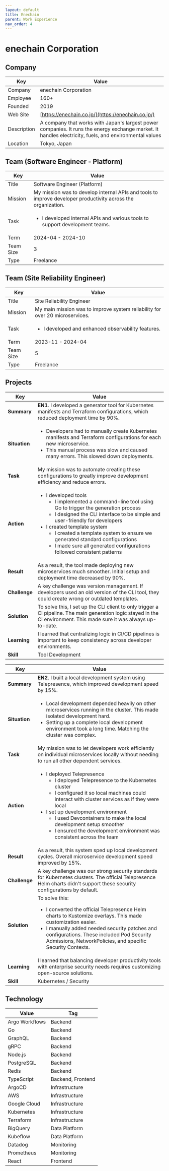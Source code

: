 ```yaml
---
layout: default
title: Enechain
parent: Work Experience
nav_order: 4
---
```


# enechain Corporation

## Company

| Key         | Value                                                                                                                                                     |
| ----------- | --------------------------------------------------------------------------------------------------------------------------------------------------------- |
| Company     | enechain Corporation                                                                                                                                      |
| Employee    | 160+                                                                                                                                                      |
| Founded     | 2019                                                                                                                                                      |
| Web Site    | [https://enechain.co.jp/](https://enechain.co.jp/)                                                                                                    |
| Description | A company that works with Japan's largest power companies. It runs the energy exchange market. It handles electricity, fuels, and environmental values |
| Location    | Tokyo, Japan                                                                                                                                              |

## Team (Software Engineer - Platform)

<table>
  <thead>
    <tr>
      <th>Key</th>
      <th>Value</th>
    </tr>
  </thead>
  <tbody>
    <tr>
      <td>Title</td>
      <td>Software Engineer (Platform)</td>
    </tr>
    <tr>
      <td>Mission</td>
      <td>My mission was to develop internal APIs and tools to improve developer productivity across the organization.</td>
    </tr>
    <tr>
      <td>Task</td>
      <td>
        <ul>
          <li>I developed internal APIs and various tools to support development teams.</li>
        </ul>
      </td>
    </tr>
    <tr>
      <td>Term</td>
      <td>2024-04 - 2024-10</td>
    </tr>
    <tr>
      <td>Team Size</td>
      <td>3</td>
    </tr>
    <tr>
      <td>Type</td>
      <td>Freelance</td>
    </tr>
  </tbody>
</table>

## Team (Site Reliability Engineer)

<table>
  <thead>
    <tr>
      <th>Key</th>
      <th>Value</th>
    </tr>
  </thead>
  <tbody>
    <tr>
      <td>Title</td>
      <td>Site Reliability Engineer</td>
    </tr>
    <tr>
      <td>Mission</td>
      <td>My main mission was to improve system reliability for over 20 microservices.</td>
    </tr>
    <tr>
      <td>Task</td>
      <td>
        <ul>
          <li>I developed and enhanced observability features.</li>
        </ul>
      </td>
    </tr>
    <tr>
      <td>Term</td>
      <td>2023-11 - 2024-04</td>
    </tr>
    <tr>
      <td>Team Size</td>
      <td>5</td>
    </tr>
    <tr>
      <td>Type</td>
      <td>Freelance</td>
    </tr>
  </tbody>
</table>

## Projects

<table>
  <thead>
    <tr>
      <th>Key</th>
      <th>Value</th>
    </tr>
  </thead>
  <tbody>
    <tr>
      <td><strong>Summary</strong></td>
      <td><strong>EN1</strong>. I developed a generator tool for Kubernetes manifests and Terraform configurations, which reduced deployment time by 90%.</td>
    </tr>
    <tr>
      <td><strong>Situation</strong></td>
      <td>
        <ul>
          <li>Developers had to manually create Kubernetes manifests and Terraform configurations for each new microservice.</li>
          <li>This manual process was slow and caused many errors. This slowed down deployments.</li>
        </ul>
      </td>
    </tr>
    <tr>
      <td><strong>Task</strong></td>
      <td>My mission was to automate creating these configurations to greatly improve development efficiency and reduce errors.</td>
    </tr>
    <tr>
      <td><strong>Action</strong></td>
      <td>
        <ul>
          <li>I developed tools
            <ul>
              <li>I implemented a command-line tool using Go to trigger the generation process</li>
              <li>I designed the CLI interface to be simple and user-friendly for developers</li>
            </ul>
          </li>
          <li>I created template system
            <ul>
              <li>I created a template system to ensure we generated standard configurations</li>
              <li>I made sure all generated configurations followed consistent patterns</li>
            </ul>
          </li>
        </ul>
      </td>
    </tr>
    <tr>
      <td><strong>Result</strong></td>
      <td>As a result, the tool made deploying new microservices much smoother. Initial setup and deployment time decreased by 90%.</td>
    </tr>
    <tr>
      <td><strong>Challenge</strong></td>
      <td>A key challenge was version management. If developers used an old version of the CLI tool, they could create wrong or outdated templates.</td>
    </tr>
    <tr>
      <td><strong>Solution</strong></td>
      <td>To solve this, I set up the CLI client to only trigger a CI pipeline. The main generation logic stayed in the CI environment. This made sure it was always up-to-date.</td>
    </tr>
    <tr>
      <td><strong>Learning</strong></td>
      <td>I learned that centralizing logic in CI/CD pipelines is important to keep consistency across developer environments.</td>
    </tr>
    <tr>
      <td><strong>Skill</strong></td>
      <td>Tool Development</td>
    </tr>
  </tbody>
</table>

<table>
  <thead>
    <tr>
      <th>Key</th>
      <th>Value</th>
    </tr>
  </thead>
  <tbody>
    <tr>
      <td><strong>Summary</strong></td>
      <td><strong>EN2</strong>. I built a local development system using Telepresence, which improved development speed by 15%.</td>
    </tr>
    <tr>
      <td><strong>Situation</strong></td>
      <td>
        <ul>
          <li>Local development depended heavily on other microservices running in the cluster. This made isolated development hard.</li>
          <li>Setting up a complete local development environment took a long time. Matching the cluster was complex.</li>
        </ul>
      </td>
    </tr>
    <tr>
      <td><strong>Task</strong></td>
      <td>My mission was to let developers work efficiently on individual microservices locally without needing to run all other dependent services.</td>
    </tr>
    <tr>
      <td><strong>Action</strong></td>
      <td>
        <ul>
          <li>I deployed Telepresence
            <ul>
              <li>I deployed Telepresence to the Kubernetes cluster</li>
              <li>I configured it so local machines could interact with cluster services as if they were local</li>
            </ul>
          </li>
          <li>I set up development environment
            <ul>
              <li>I used Devcontainers to make the local development setup smoother</li>
              <li>I ensured the development environment was consistent across the team</li>
            </ul>
          </li>
        </ul>
      </td>
    </tr>
    <tr>
      <td><strong>Result</strong></td>
      <td>As a result, this system sped up local development cycles. Overall microservice development speed improved by 15%.</td>
    </tr>
    <tr>
      <td><strong>Challenge</strong></td>
      <td>A key challenge was our strong security standards for Kubernetes clusters. The official Telepresence Helm charts didn't support these security configurations by default.</td>
    </tr>
    <tr>
      <td><strong>Solution</strong></td>
      <td>
        To solve this:
        <ul>
          <li>I converted the official Telepresence Helm charts to Kustomize overlays. This made customization easier.</li>
          <li>I manually added needed security patches and configurations. These included Pod Security Admissions, NetworkPolicies, and specific Security Contexts.</li>
        </ul>
      </td>
    </tr>
    <tr>
      <td><strong>Learning</strong></td>
      <td>I learned that balancing developer productivity tools with enterprise security needs requires customizing open-source solutions.</td>
    </tr>
    <tr>
      <td><strong>Skill</strong></td>
      <td>Kubernetes / Security</td>
    </tr>
  </tbody>
</table>

## Technology

| Value           | Tag               |
| --------------- | ----------------- |
| Argo Workflows  | Backend           |
| Go              | Backend           |
| GraphQL         | Backend           |
| gRPC            | Backend           |
| Node.js         | Backend           |
| PostgreSQL      | Backend           |
| Redis           | Backend           |
| TypeScript      | Backend, Frontend |
| ArgoCD          | Infrastructure    |
| AWS             | Infrastructure    |
| Google Cloud    | Infrastructure    |
| Kubernetes      | Infrastructure    |
| Terraform       | Infrastructure    |
| BigQuery        | Data Platform     |
| Kubeflow        | Data Platform     |
| Datadog         | Monitoring        |
| Prometheus      | Monitoring        |
| React           | Frontend          |
